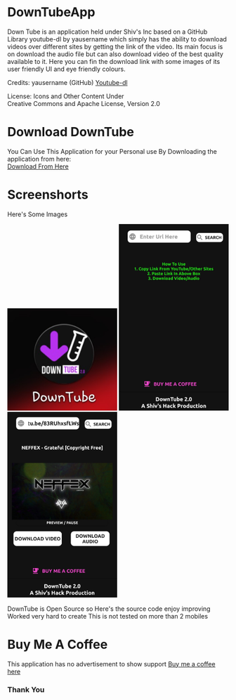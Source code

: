 # DownTubeApp


Down Tube is an application held under Shiv's Inc based on a GitHub Library youtube-dl by yausername which simply  has the ability to download videos over different sites by getting the link of the video. Its main focus is on download the audio file but can also download video of the best quality available to it. Here you can fin the download link with some images of its user friendly UI and eye friendly colours.

Credits:  yausername (GitHub) <a href="https://github.com/yausername/youtubedl-android">Youtube-dl</a>

License: Icons and Other Content Under <br /> Creative Commons and Apache License, Version 2.0

<h1><strong>Download DownTube</strong></h1>

You Can Use This Application for your Personal use By Downloading the application from here: <br />
<a href="https://drive.google.com/file/d/1BcPJEGrM4ETSdp_WJ5d6-dsLAa1cfk5A/view?usp=drivesdk">Download From Here</a>

<h1><strong>Screenshorts</strong></h1>

Here's Some Images 


<img src="icon.jpg" width="250">

<img src="screen1.jpg" width="250">

<img src="screen2.jpg" width="250">



DownTube is Open Source so Here's the source code enjoy improving 
Worked very hard to create This is not tested on more than 2 mobiles 

<h1><strong>Buy Me A Coffee</strong></h1>
  This application has no advertisement to show support 
  <a href="https://www.paypal.me/shivshacks">Buy me a coffee here</a>



<h3><strong>Thank You</strong></h3>


